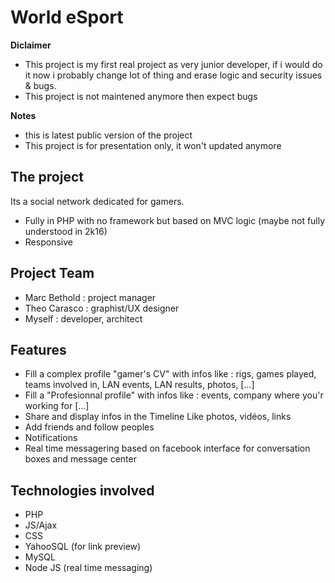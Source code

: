 # World eSport 

**Diclaimer**
* This project is my first real project as very junior developer, if i would do it now i probably change lot of thing and erase logic and security issues & bugs.
* This project is not maintened anymore then expect bugs

**Notes**
 * this is latest public version of the project
 * This project is for presentation only, it won't updated anymore

## The project
Its a social network dedicated for gamers. 
* Fully in PHP with no framework but based on MVC logic (maybe not fully understood in 2k16)
* Responsive

## Project Team
* Marc Bethold : project manager
* Theo Carasco : graphist/UX designer
* Myself : developer, architect

## Features
* Fill a complex profile "gamer's CV" with infos like :
    rigs, games played, teams involved in, LAN events, LAN results, photos, [...]
* Fill a "Profesionnal profile" with infos like :
    events, company where you'r working for [...]
* Share and display infos in the Timeline Like photos, vidéos, links
* Add friends and follow peoples
* Notifications
* Real time messagering based on facebook interface for conversation boxes and message center

## Technologies involved
* PHP
* JS/Ajax
* CSS
* YahooSQL (for link preview)
* MySQL
* Node JS (real time messaging)

    
